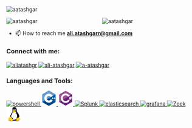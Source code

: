 <p align="left"> <img src="https://komarev.com/ghpvc/?username=aatashgar&label=Profile%20views&color=0e75b6&style=flat" alt="aatashgar" /> </p>
<!-- GitHub Status and Most Used Languages Sections -->
<div style="display: flex; justify-content: space-between;">
  <!-- GitHub Status Section -->
  <div style="flex: 1;">
    <img src="https://github-readme-stats.vercel.app/api?username=aatashgar&show_icons=true&locale=en" alt="aatashgar" />
  </div>
  <!-- Most Used Languages Section -->
  <div style="flex: 1;">
    <img src="https://github-readme-stats.vercel.app/api/top-langs/?username=aatashgar&layout=compact" alt="aatashgar" />
  </div>
</div>


- 📫 How to reach me **ali.atashgarr@gmail.com**

<h3 align="left">Connect with me:</h3>
<p align="left">
  <a href="https://twitter.com/aliatashgr" target="blank">
    <img align="center" src="https://raw.githubusercontent.com/rahuldkjain/github-profile-readme-generator/master/src/images/icons/Social/twitter.svg" alt="aliatashgr" height="30" width="40" />
  </a>
  <a href="https://linkedin.com/in/ali-atashgar" target="blank">
    <img align="center" src="https://raw.githubusercontent.com/rahuldkjain/github-profile-readme-generator/master/src/images/icons/Social/linked-in-alt.svg" alt="ali-atashgar" height="30" width="40" />
  </a>
  <a href="https://medium.com/a-atashgar" target="blank">
    <img align="center" src="https://raw.githubusercontent.com/rahuldkjain/github-profile-readme-generator/master/src/images/icons/Social/medium.svg" alt="a-atashgar" height="30" width="40" />
  </a>
</p>

<h3 align="left">Languages and Tools:</h3>
<p align="left">
  <a href="https://gist.githubusercontent.com/" target="_blank" rel="noreferrer">
    <img src="https://gist.githubusercontent.com/Xainey/d5bde7d01dcbac51ac951810e94313aa/raw/6c858c46726541b48ddaaebab29c41c07a196394/PowerShell.svg" alt="powershell" width="40" height="40" />
  </a>
  <a href="https://www.w3schools.com/cpp/" target="_blank" rel="noreferrer">
    <img src="https://raw.githubusercontent.com/devicons/devicon/master/icons/cplusplus/cplusplus-original.svg" alt="cplusplus" width="40" height="40" />
  </a>
  <a href="https://www.w3schools.com/cs/" target="_blank" rel="noreferrer">
    <img src="https://raw.githubusercontent.com/devicons/devicon/master/icons/csharp/csharp-original.svg" alt="csharp" width="40" height="40" />
  </a>
  <a href="https://github.com/" target="_blank" rel="noreferrer">
    <img src="https://github.com/logo/splunk/blob/master/images/logo-white.svg" alt="Splunk" width="40" height="40" />
  </a>
  <a href="https://www.elastic.co" target="_blank" rel="noreferrer">
    <img src="https://www.vectorlogo.zone/logos/elastic/elastic-icon.svg" alt="elasticsearch" width="40" height="40" />
  </a>
  <a href="https://grafana.com" target="_blank" rel="noreferrer">
    <img src="https://www.vectorlogo.zone/logos/grafana/grafana-icon.svg" alt="grafana" width="40" height="40" />
  </a>
  <a href="https://private-user-images.githubusercontent.com/" target="_blank" rel="noreferrer">
    <img src="https://private-user-images.githubusercontent.com/193043073/404671610-e151836a-b608-44cc-8a98-16bb4309dd2f.png?jwt=eyJhbGciOiJIUzI1NiIsInR5cCI6IkpXVCJ9.eyJpc3MiOiJnaXRodWIuY29tIiwiYXVkIjoicmF3LmdpdGh1YnVzZXJjb250ZW50LmNvbSIsImtleSI6ImtleTUiLCJleHAiOjE3NDAyOTQ5ODIsIm5iZiI6MTc0MDI5NDY4MiwicGF0aCI6Ii8xOTMwNDMwNzMvNDA0NjcxNjEwLWUxNTE4MzZhLWI2MDgtNDRjYy04YTk4LTE2YmI0MzA5ZGQyZi5wbmc_WC1BbXotQWxnb3JpdGhtPUFXUzQtSE1BQy1TSEEyNTYmWC1BbXotQ3JlZGVudGlhbD1BS0lBVkNPRFlMU0E1M1BRSzRaQSUyRjIwMjUwMjIzJTJGdXMtZWFzdC0xJTJGczMlMkZhd3M0X3JlcXVlc3QmWC1BbXotRGF0ZT0yMDI1MDIyM1QwNzExMjJaJlgtQW16LUV4cGlyZXM9MzAwJlgtQW16LVNpZ25hdHVyZT1lNTVhZjg3ZDYxOWM4YWRhYzBjMTQzMjlkM2NjNzJiODhjMTVjYjc0ODJiNjVkYmM1YzE4Yjg1ZDljYmFkZjg5JlgtQW16LVNpZ25lZEhlYWRlcnM9aG9zdCJ9.pajHiyl11xOdihkhwAf9nYVjDZ9thQKqJxI45ZCXfdI" alt="Zeek" width="40" height="40" />
  </a>
  <a href="https://www.linux.org/" target="_blank" rel="noreferrer">
    <img src="https://raw.githubusercontent.com/devicons/devicon/master/icons/linux/linux-original.svg" alt="linux" width="40" height="40" />
  </a>
  <a href="https://www.python.org" target="_blank" rel="noreferrer
